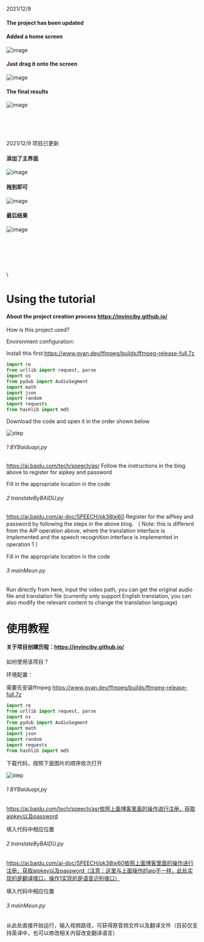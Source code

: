 2021/12/9 
#### The project has been updated
#### Added a home screen
![image](https://user-images.githubusercontent.com/78719936/145416976-60716184-07f1-44e7-aad5-34650172ac70.png)
#### Just drag it onto the screen  
![image](https://user-images.githubusercontent.com/78719936/145417110-d1b97afd-6813-42cb-af7a-7977928f74df.png)
#### The final results  
![image](https://user-images.githubusercontent.com/78719936/145417255-9210fdc3-f3ff-4f04-9f40-f6a79fc53388.png)

\
\
\
\
2021/12/9 项目已更新
#### 添加了主界面
![image](https://user-images.githubusercontent.com/78719936/145416976-60716184-07f1-44e7-aad5-34650172ac70.png)
#### 拖到即可
![image](https://user-images.githubusercontent.com/78719936/145417110-d1b97afd-6813-42cb-af7a-7977928f74df.png)
#### 最后结果
![image](https://user-images.githubusercontent.com/78719936/145417255-9210fdc3-f3ff-4f04-9f40-f6a79fc53388.png)
\
\
\
\
\
\
\
\
#  Using the tutorial 

####  About the project creation process https://invinciby.github.io/

 How is this project used? 

Environment configuration:

Install this first:https://www.gyan.dev/ffmpeg/builds/ffmpeg-release-full.7z 

```python
import re
from urllib import request, parse
import os
from pydub import AudioSegment
import math
import json
import random
import requests
from hashlib import md5
```

 Download the code and open it in the order shown below 

![step](https://user-images.githubusercontent.com/78719936/144977438-6d0a1437-9439-44ef-a1a0-c7ec36f850b1.png)

###### 1 BYBaiduapi,py

https://ai.baidu.com/tech/speech/asr Follow the instructions in the blog above to register for aipkey and password 

 Fill in the appropriate location in the code 

###### 2 translateByBAIDU.py

https://ai.baidu.com/ai-doc/SPEECH/pk38lxi60 Register for the aiPkey and password by following the steps in the above blog. （ Note: this is different from the AIP operation above, where the translation interface is implemented and the speech recognition interface is implemented in operation 1 ）

 Fill in the appropriate location in the code 

###### 3 mainMeun.py

 Run directly from here, input the video path, you can get the original audio file and translation file (currently only support English translation, you can also modify the relevant content to change the translation language) 



# 使用教程

#### 关于项目创建历程：https://invinciby.github.io/

如何使用该项目？

环境配置：

需要先安装ffmpeg https://www.gyan.dev/ffmpeg/builds/ffmpeg-release-full.7z 

```python
import re
from urllib import request, parse
import os
from pydub import AudioSegment
import math
import json
import random
import requests
from hashlib import md5
```

下载代码，按照下面图片的顺序依次打开

![step](https://user-images.githubusercontent.com/78719936/144977438-6d0a1437-9439-44ef-a1a0-c7ec36f850b1.png)

###### 1 BYBaiduapi,py

https://ai.baidu.com/tech/speech/asr依照上面博客里面的操作进行注册，获取aipkey以及password

填入代码中相应位置

###### 2 translateByBAIDU.py

https://ai.baidu.com/ai-doc/SPEECH/pk38lxi60依照上面博客里面的操作进行注册，获取aipkey以及password（注意：这里与上面操作的aip不一样，此处实现的是翻译接口，操作1实现的是语音识别接口）

填入代码中相应位置

###### 3 mainMeun.py

从此处直接开始运行，输入视频路径，可获得原音频文件以及翻译文件（目前仅支持英译中，也可以修改相关内容改变翻译语言）




